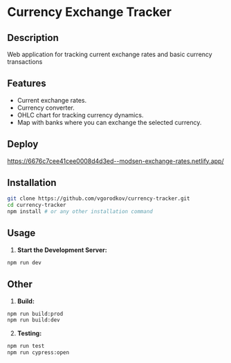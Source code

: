 # Currency Exchange Tracker

## Description

Web application for tracking current exchange rates and basic currency transactions

## Features

- Current exchange rates.
- Currency converter.
- OHLC chart for tracking currency dynamics.
- Map with banks where you can exchange the selected currency.

## Deploy
https://6676c7cee41cee0008d4d3ed--modsen-exchange-rates.netlify.app/

## Installation

```bash
git clone https://github.com/vgorodkov/currency-tracker.git
cd currency-tracker
npm install # or any other installation command
```

## Usage

1. **Start the Development Server:**

```bash
npm run dev
```

## Other
1. **Build:**
```bash
npm run build:prod
npm run build:dev
```
2. **Testing:**
```bash
npm run test
npm run cypress:open
```
